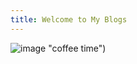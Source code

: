 ```yaml
---
title: Welcome to My Blogs
---
```

![image]([mountsaintvincent.edu/wp-content/uploads/2021/04/qtq80-ruzSXq.jpeg) "coffee time")

